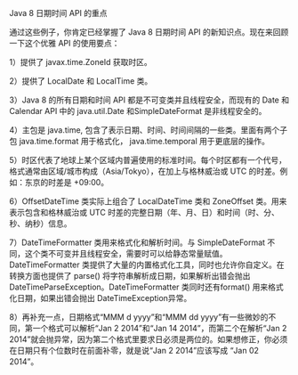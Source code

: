 Java 8 日期时间 API 的重点

通过这些例子，你肯定已经掌握了 Java 8 日期时间 API 的新知识点。现在来回顾一下这个优雅 API 的使用要点：

1）提供了 javax.time.ZoneId 获取时区。

2）提供了 LocalDate 和 LocalTime 类。

3）Java 8 的所有日期和时间 API 都是不可变类并且线程安全，而现有的 Date 和 Calendar API 中的 java.util.Date 和SimpleDateFormat 是非线程安全的。

4）主包是 java.time, 包含了表示日期、时间、时间间隔的一些类。里面有两个子包 java.time.format 用于格式化， java.time.temporal 用于更底层的操作。

5）时区代表了地球上某个区域内普遍使用的标准时间。每个时区都有一个代号，格式通常由区域/城市构成（Asia/Tokyo），在加上与格林威治或 UTC 的时差。例如：东京的时差是 +09:00。

6）OffsetDateTime 类实际上组合了 LocalDateTime 类和 ZoneOffset 类。用来表示包含和格林威治或 UTC 时差的完整日期（年、月、日）和时间（时、分、秒、纳秒）信息。

7）DateTimeFormatter 类用来格式化和解析时间。与 SimpleDateFormat 不同，这个类不可变并且线程安全，需要时可以给静态常量赋值。 DateTimeFormatter 类提供了大量的内置格式化工具，同时也允许你自定义。在转换方面也提供了 parse() 将字符串解析成日期，如果解析出错会抛出 DateTimeParseException。DateTimeFormatter 类同时还有format() 用来格式化日期，如果出错会抛出 DateTimeException异常。

8）再补充一点，日期格式“MMM d yyyy”和“MMM dd yyyy”有一些微妙的不同，第一个格式可以解析“Jan 2 2014”和“Jan 14 2014”，而第二个在解析“Jan 2 2014”就会抛异常，因为第二个格式里要求日必须是两位的。如果想修正，你必须在日期只有个位数时在前面补零，就是说“Jan 2 2014”应该写成 “Jan 02 2014”。